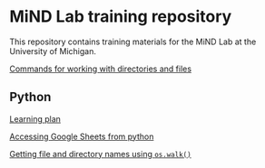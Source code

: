 # MiND Lab training repository

This repository contains training materials for the MiND Lab at the University
of Michigan.

[Commands for working with directories and files](linux_filesystem_commands.md)

## Python

[Learning plan](python/learning_plan.md)

[Accessing Google Sheets from python](python/gsheet_from_python.md)

[Getting file and directory names using `os.walk()`](python/python_walk.md)
